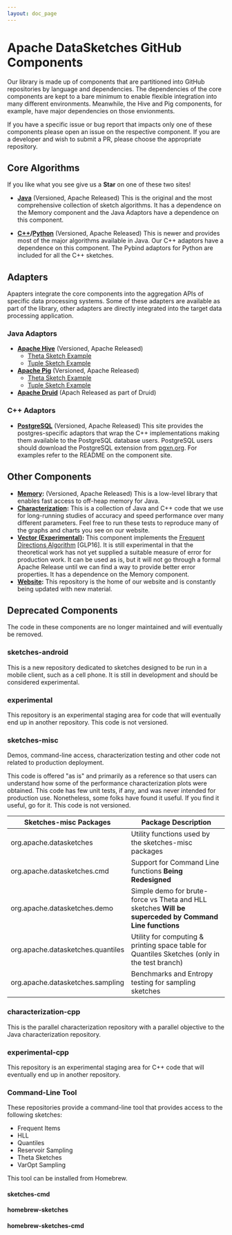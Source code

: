 ```yaml
---
layout: doc_page
---
```

<!--
    Licensed to the Apache Software Foundation (ASF) under one
    or more contributor license agreements.  See the NOTICE file
    distributed with this work for additional information
    regarding copyright ownership.  The ASF licenses this file
    to you under the Apache License, Version 2.0 (the
    "License"); you may not use this file except in compliance
    with the License.  You may obtain a copy of the License at

      http://www.apache.org/licenses/LICENSE-2.0

    Unless required by applicable law or agreed to in writing,
    software distributed under the License is distributed on an
    "AS IS" BASIS, WITHOUT WARRANTIES OR CONDITIONS OF ANY
    KIND, either express or implied.  See the License for the
    specific language governing permissions and limitations
    under the License.
-->

# Apache DataSketches GitHub Components

Our library is made up of components that are partitioned into GitHub repositories by language and dependencies. The dependencies of the core components are kept to a bare minimum to enable flexible integration into many different environments. Meanwhile, the Hive and Pig components, for example, have major dependencies on those envionments. 

If you have a specific issue or bug report that impacts only one of these components please open an issue on the respective component. If you are a developer and wish to submit a PR, please choose the appropriate repository.

## Core Algorithms
If you like what you see give us a **Star** on one of these two sites!

* **[Java](https://github.com/apache/incubator-datasketches-java)** (Versioned, Apache Released) This is the original and the most comprehensive collection of sketch algorithms. It has a dependence on the Memory component and the Java Adaptors have a dependence on this component. 

* **[C++](https://github.com/apache/incubator-datasketches-cpp)/[Python](https://github.com/apache/incubator-datasketches-cpp/tree/master/python)** (Versioned, Apache Released) This is newer and provides most of the major algorithms available in Java.  Our C++ adaptors have a dependence on this component.  The Pybind adaptors for Python are included for all the C++ sketches.

## Adapters
Apapters integrate the core components into the aggregation APIs of specific data processing systems. Some of these adapters are available as part of the library, other adapters are directly integrated into the target data processing application.

### Java Adaptors
* **[Apache Hive](https://github.com/apache/incubator-datasketches-hive)** (Versioned, Apache Released)
    * [Theta Sketch Example]({{site.docs_dir}}/Theta/ThetaHiveUDFs.html)
    * [Tuple Sketch Example]({{site.docs_dir}}/Tuple/TuplePigUDFs.html)
* **[Apache Pig](https://github.com/apache/incubator-datasketches-pig)** (Versioned, Apache Released)
    * [Theta Sketch Example]({{site.docs_dir}}/Theta/ThetaPigUDFs.html)
    * [Tuple Sketch Example]({{site.docs_dir}}/Tuple/TuplePigUDFs.html) 
* **[Apache Druid](https://github.com/apache/druid/tree/master/extensions-core/datasketches)** (Apach Released as part of Druid)

### C++ Adaptors
* **[PostgreSQL](https://github.com/apache/incubator-datasketches-postgresql)** (Versioned, Apache Released)
This site provides the postgres-specific adaptors that wrap the C++ implementations making
them available to the PostgreSQL database users. PostgreSQL users should download the PostgreSQL extension from [pgxn.org](https://pgxn.org/dist/datasketches/).  For examples refer to the README on the component site.

## Other Components
* **[Memory](https://github.com/apache/incubator-datasketches-memory):** (Versioned, Apache Released) This is a low-level library that enables fast access to off-heap memory for Java.
* **[Characterization](https://github.com/apache/incubator-datasketches-characterization):** This is a collection of Java and C++ code that we use for long-running studies of accuracy and speed performance over many different parameters. Feel free to run these tests to reproduce many of the graphs and charts you see on our website.
* **[Vector (Experimental)](https://github.com/apache/incubator-datasketches-vector):** This component implements the [Frequent Directions Algorithm](/docs/Community/Research.html) [GLP16].  It is still experimental in that the theoretical work has not yet supplied a suitable measure of error for production work. It can be used as is, but it will not go through a formal Apache Release until we can find a way to provide better error properties.  It has a dependence on the Memory component.
* **[Website](https://github.com/apache/incubator-datasketches-website):** This repository is the home of our website and is constantly being updated with new material.



## Deprecated Components
The code in these components are no longer maintained and will eventually be removed.

### sketches-android
This is a new repository dedicated to sketches designed to be run in a mobile client, such as a cell phone. 
It is still in development and should be considered experimental.

### experimental
This repository is an experimental staging area for code that will eventually end up in another 
repository. This code is not versioned.


### sketches-misc
Demos, command-line access, characterization testing and other code not related to production 
deployment.

This code is offered "as is" and primarily as a reference so that users can understand how some of 
the performance characterization plots were obtained. This code has few unit tests, if any, 
and was never intended for production use. 
Nonetheless, some folks have found it useful. If you find it useful, go for it. 
This code is not versioned.
    
Sketches-misc Packages             | Package Description
-----------------------------------|---------------------
org.apache.datasketches                 | Utility functions used by the sketches-misc packages
org.apache.datasketches.cmd             | Support for Command Line functions **Being Redesigned**
org.apache.datasketches.demo            | Simple demo for brute-force vs Theta and HLL sketches **Will be superceded by Command Line functions**
org.apache.datasketches.quantiles       | Utility for computing & printing space table for Quantiles Sketches (only in the test branch)
org.apache.datasketches.sampling        | Benchmarks and Entropy testing for sampling sketches

### characterization-cpp
This is the parallel characterization repository with a parallel objective to the Java characterization repository.

### experimental-cpp
This repository is an experimental staging area for C++ code that will eventually end up in another 
repository.

### Command-Line Tool
These repositories provide a command-line tool that provides access to the following sketches:
- Frequent Items
- HLL
- Quantiles
- Reservoir Sampling
- Theta Sketches
- VarOpt Sampling

This tool can be installed from Homebrew.

#### sketches-cmd

#### homebrew-sketches

#### homebrew-sketches-cmd